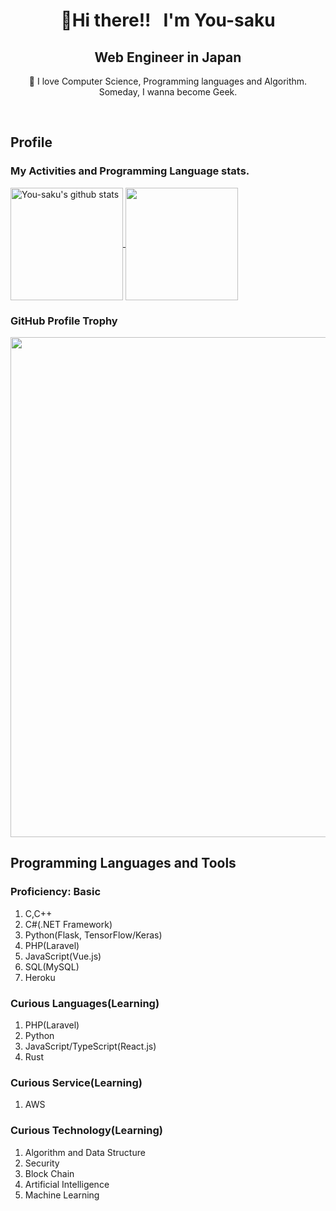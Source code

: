 <h1 align="center">👋Hi there!!  &nbsp; I'm You-saku</h1>
<h2 align="center">Web Engineer in Japan</h2>
<p align="center">🌱 I love Computer Science, Programming languages and Algorithm. Someday, I wanna become Geek.</p><br>

## Profile
### My Activities and Programming Language stats.
<a href="https://github.com/anuraghazra/github-readme-stats">
  <img align="center" src="https://github-readme-stats.anuraghazra1.vercel.app/api?username=You-saku&count_private=true&show_icons=true&theme=tokyonight" height="180" alt="You-saku's github stats" />
</a>

<a href="https://github.com/anuraghazra/github-readme-stats">
  <img align="center" src="https://github-readme-stats.anuraghazra1.vercel.app/api/top-langs/?username=You-saku&theme=tokyonight&layout=compact" height="180" />
</a>

### GitHub Profile Trophy
<a href="https://github.com/ryo-ma/github-profile-trophy">
  <img width=800 src="https://github-profile-trophy.vercel.app/?username=You-saku&column=8&theme=discord&no-frame=true"/>
</a>

## Programming Languages and Tools
### Proficiency: Basic

1. C,C++
2. C#(.NET Framework)
3. Python(Flask, TensorFlow/Keras)
4. PHP(Laravel)
5. JavaScript(Vue.js)
6. SQL(MySQL)
7. Heroku

### Curious Languages(Learning)

1. PHP(Laravel)
2. Python
3. JavaScript/TypeScript(React.js)
4. Rust

### Curious Service(Learning)

1. AWS


### Curious Technology(Learning)

1. Algorithm and Data Structure
2. Security
3. Block Chain
4. Artificial Intelligence
5. Machine Learning